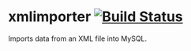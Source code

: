 xmlimporter [![Build Status](https://travis-ci.org/bsdavidson/xmlimporter.svg?branch=master)](https://travis-ci.org/bsdavidson/xmlimporter)
===========

Imports data from an XML file into MySQL.
